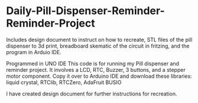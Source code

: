 # Daily-Pill-Dispenser-Reminder-Reminder-Project
Includes design document to instruct on how to recreate, STL files of the pill dispenser to 3d print, breadboard skematic of the circuit in fritzing, and the program in Arduio IDE.

Programmed in UNO IDE
This code is for running my Pill dispenser and reminder project.
It involves a LCD, RTC, Buzzer, 3 buttons, and a stepper motor component. 
Copy it over to Arduino IDE and download these libraries:
liquid crystal, RTClib, RTCZero, AdaFruit BUSIO

I have created design document for further instructions for recreation.
